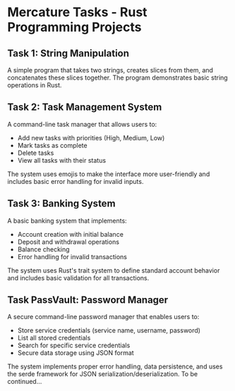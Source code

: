 # Mercature Tasks - Rust Programming Projects

## Task 1: String Manipulation
A simple program that takes two strings, creates slices from them, and concatenates these slices together. The program demonstrates basic string operations in Rust.

## Task 2: Task Management System
A command-line task manager that allows users to:
- Add new tasks with priorities (High, Medium, Low)
- Mark tasks as complete
- Delete tasks
- View all tasks with their status

The system uses emojis to make the interface more user-friendly and includes basic error handling for invalid inputs.

## Task 3: Banking System
A basic banking system that implements:
- Account creation with initial balance
- Deposit and withdrawal operations
- Balance checking
- Error handling for invalid transactions

The system uses Rust's trait system to define standard account behavior and includes basic validation for all transactions.

## Task PassVault: Password Manager
A secure command-line password manager that enables users to:
- Store service credentials (service name, username, password)
- List all stored credentials
- Search for specific service credentials
- Secure data storage using JSON format

The system implements proper error handling, data persistence, and uses the serde framework for JSON serialization/deserialization.
To be continued...
